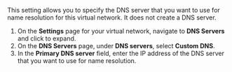 This setting allows you to specify the DNS server that you want to use for name resolution for this virtual network. It does not create a DNS server.

1. On the **Settings** page for your virtual network, navigate to **DNS Servers** and click to expand.
2. On the **DNS Servers** page, under **DNS servers**, select **Custom DNS**.
3. In the **Primary DNS server** field, enter the IP address of the DNS server that you want to use for name resolution.